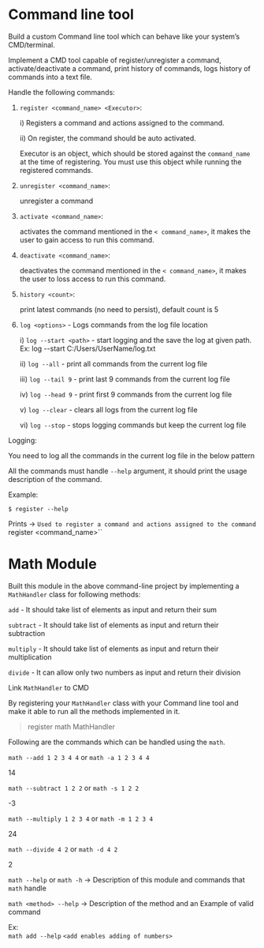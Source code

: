 #                                              Command line tool 

Build a custom Command line tool which can behave like your system’s CMD/terminal. 

 Implement a CMD tool capable of register/unregister a command, activate/deactivate a command, print history of commands, logs history of commands into a text file. 

 
 Handle the following commands: 

 1. `register <command_name> <Executor>`: 

     i) Registers a command and actions assigned to the command. 

     ii) On register, the command should be auto activated. 

     Executor is an object, which should be stored against the `command_name` at the time of registering. You must use this object while running the registered commands. 


2. `unregister <command_name>`: 

    unregister a command 

 
3. `activate <command_name>`: 

    activates the command mentioned in the `< command_name>`, it makes the user to gain access to run this command. 

 
4. `deactivate <command_name>`: 

    deactivates the command mentioned in the `< command_name>`, it makes the user to loss access to run this command. 

 
5. `history <count>`: 

    print <count> latest commands (no need to persist), default count is 5 

 
6. `log <options>` - Logs commands from the log file location 

   i) `log --start <path>` - start logging and the save the log at given path. Ex: log --start C:/Users/UserName/log.txt 

   ii) `log --all`           - print all commands from the current log file 

   iii) `log --tail 9`      - print last 9 commands from the current log file 

   iv) `log --head 9`   - print first 9 commands from the current log file 

   v) `log --clear`      - clears all logs from the current log file 

   vi) `log --stop`       - stops logging commands but keep the current log file 

 

Logging: 

   You need to log all the commands in the current log file in the below pattern 

All the commands must handle `--help` argument, it should print the usage description of the command. 

Example:  

`$ register --help` 

  Prints -> `Used to register a command and actions assigned to the command `register <command_name>`` 

 

# Math Module 

Built this module in the above command-line project by implementing a `MathHandler` class for following methods: 

 

`add`         - It should take list of elements as input and return their sum 

`subtract` - It should take list of elements as input and return their subtraction  

`multiply` - It should take list of elements as input and return their multiplication 

`divide`     - It can allow only two numbers as input and return their division 

 

Link `MathHandler` to CMD 

 By registering your `MathHandler` class with your Command line tool and make it able to run all the methods implemented in it. 

  

> register math MathHandler 

  

Following are the commands which can be handled using the `math`. 

 

`math --add 1 2 3 4 4` or `math -a 1 2 3 4 4` 


14 

  

`math --subtract 1 2 2` or `math -s 1 2 2`


-3 

  

`math --multiply 1 2 3 4` or `math -m 1 2 3 4` 


24 

  

`math --divide 4 2` or `math -d 4 2`


2 

  

`math --help` or `math -h` -> Description of this module and commands that `math` handle 

`math <method> --help`     -> Description of the method and an Example of valid command 

  

Ex:  
`math add --help` 
`<add enables adding of numbers>` 
